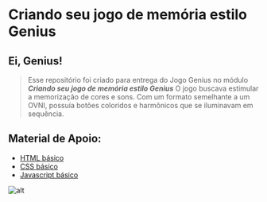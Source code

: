 # Criando seu jogo de memória estilo Genius

## Ei, Genius!

>Esse repositório foi criado para entrega do Jogo Genius no módulo ***Criando seu jogo de memória estilo Genius*** O jogo buscava estimular a memorização de cores e sons. Com um formato semelhante a um OVNI, possuía botões coloridos e harmônicos que se iluminavam em sequência.

## Material de Apoio:

* [HTML básico](https://www.w3schools.com/html/)
* [CSS básico](https://developer.mozilla.org/pt-BR/docs/Web/CSS)
* [Javascript básico](https://developer.mozilla.org/pt-BR/docs/Web/JavaScript)

![alt](https://github.com/JefersonMelo/07-DIO/blob/master/05-JavaScript-Game-Developer/06-Criando-seu-jogo-de-memoria-estilo-Genius/img/imagen-game-genius.png?raw=true)
